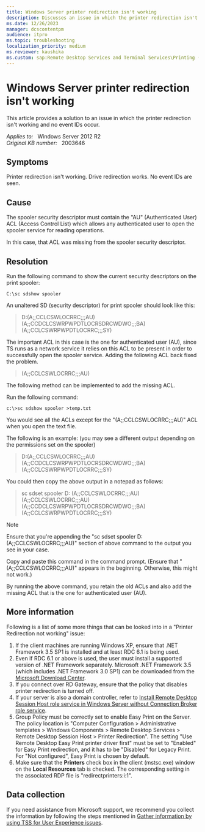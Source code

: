 ```yaml
---
title: Windows Server printer redirection isn't working
description: Discusses an issue in which the printer redirection isn't working and no event IDs occur.
ms.date: 12/26/2023
manager: dcscontentpm
audience: itpro
ms.topic: troubleshooting
localization_priority: medium
ms.reviewer: kaushika
ms.custom: sap:Remote Desktop Services and Terminal Services\Printing (includes redirection), csstroubleshoot
---
```

# Windows Server printer redirection isn't working

This article provides a solution to an issue in which the printer redirection isn't working and no event IDs occur.

_Applies to:_ &nbsp; Windows Server 2012 R2  
_Original KB number:_ &nbsp; 2003646

## Symptoms

Printer redirection isn't working. Drive redirection works. No event IDs are seen.

## Cause

The spooler security descriptor must contain the "AU" (Authenticated User) ACL (Access Control List) which allows any authenticated user to open the spooler service for reading operations.

In this case, that ACL was missing from the spooler security descriptor.

## Resolution

Run the following command to show the current security descriptors on the print spooler:

```console
C:\sc sdshow spooler 
```

An unaltered SD (security descriptor) for print spooler should look like this:

> D:(A;;CCLCSWLOCRRC;;;AU)(A;;CCDCLCSWRPWPDTLOCRSDRCWDWO;;;BA)(A;;CCLCSWRPWPDTLOCRRC;;;SY)

The important ACL in this case is the one for authenticated user (AU), since TS runs as a network service it relies on this ACL to be present in order to successfully open the spooler service. Adding the following ACL back fixed the problem.

> (A;;CCLCSWLOCRRC;;;AU)

The following method can be implemented to add the missing ACL.  

Run the following command:

```console
c:\>sc sdshow spooler >temp.txt  
```

You would see all the ACLs except for the "(A;;CCLCSWLOCRRC;;;AU)" ACL when you open the text file.  

The following is an example: (you may see a different output depending on the permissions set on the spooler)  

> D:(A;;CCLCSWLOCRRC;;;AU)(A;;CCDCLCSWRPWPDTLOCRSDRCWDWO;;;BA)(A;;CCLCSWRPWPDTLOCRRC;;;SY)

You could then copy the above output in a notepad as follows:

> sc sdset spooler D: (A;;CCLCSWLOCRRC;;;AU)(A;;CCLCSWLOCRRC;;;AU)(A;;CCDCLCSWRPWPDTLOCRSDRCWDWO;;;BA)(A;;CCLCSWRPWPDTLOCRRC;;;SY)  

> [!NOTE]
> Ensure that you're appending the "sc sdset spooler D: (A;;CCLCSWLOCRRC;;;AU)" section of above command to the output you see in your case.  

Copy and paste this command in the command prompt. (Ensure that "(A;;CCLCSWLOCRRC;;;AU)" appears in the beginning. Otherwise, this might not work.)

By running the above command, you retain the old ACLs and also add the missing ACL that is the one for authenticated user (AU).  

## More information

Following is a list of some more things that can be looked into in a "Printer Redirection not working" issue:

1. If the client machines are running Windows XP, ensure that .NET Framework 3.5 SP1 is installed and at least RDC 6.1 is being used.
2. Even if RDC 6.1 or above is used, the user must install a supported version of .NET Framework separately. Microsoft .NET Framework 3.5 (which includes .NET Framework 3.0 SP1) can be downloaded from the [Microsoft Download Center](https://www.microsoft.com/download/details.aspx?id=21).
3. If you connect over RD Gateway, ensure that the policy that disables printer redirection is turned off.
4. If your server is also a domain controller, refer to [Install Remote Desktop Session Host role service in Windows Server without Connection Broker role service](install-rds-host-role-service-without-connection-broker.md).
5. Group Policy must be correctly set to enable Easy Print on the Server. The policy location is "Computer Configuration > Administrative templates > Windows Components > Remote Desktop Services > Remote Desktop Session Host > Printer Redirection". The setting "Use Remote Desktop Easy Print printer driver first" must be set to "Enabled" for Easy Print redirection, and it has to be "Disabled" for Legacy Print. For "Not configured", Easy Print is chosen by default.
6. Make sure that the **Printers** check box in the client (mstsc.exe) window on the **Local Resources** tab is checked. The corresponding setting in the associated RDP file is "redirectprinters:i:1".

## Data collection

If you need assistance from Microsoft support, we recommend you collect the information by following the steps mentioned in [Gather information by using TSS for User Experience issues](../../windows-client/windows-troubleshooters/gather-information-using-tss-user-experience.md#printing).
